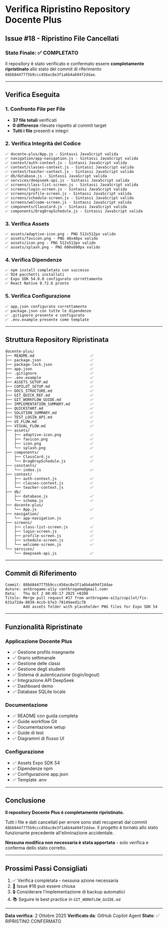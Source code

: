 # Verifica Ripristino Repository Docente Plus

## Issue #18 - Ripristino File Cancellati

### Stato Finale: ✅ COMPLETATO

Il repository è stato verificato e confermato essere **completamente ripristinato** allo stato del commit di riferimento `88b68447775b9ccc456ac8e3f1a6b4a694f2ddae`.

---

## Verifica Eseguita

### 1. Confronto File per File
- **37 file totali** verificati
- **0 differenze** rilevate rispetto al commit target
- **Tutti i file** presenti e integri

### 2. Verifica Integrità del Codice
```
✅ docente-plus/App.js - Sintassi JavaScript valida
✅ navigation/app-navigation.js - Sintassi JavaScript valida
✅ context/auth-context.js - Sintassi JavaScript valida
✅ context/classes-context.js - Sintassi JavaScript valida
✅ context/teacher-context.js - Sintassi JavaScript valida
✅ db/database.js - Sintassi JavaScript valida
✅ services/deepseek-api.js - Sintassi JavaScript valida
✅ screens/class-list-screen.js - Sintassi JavaScript valida
✅ screens/login-screen.js - Sintassi JavaScript valida
✅ screens/profile-screen.js - Sintassi JavaScript valida
✅ screens/schedule-screen.js - Sintassi JavaScript valida
✅ screens/welcome-screen.js - Sintassi JavaScript valida
✅ components/ClassCard.js - Sintassi JavaScript valida
✅ components/DragDropSchedule.js - Sintassi JavaScript valida
```

### 3. Verifica Assets
```
✅ assets/adaptive-icon.png - PNG 512x512px valido
✅ assets/favicon.png - PNG 48x48px valido
✅ assets/icon.png - PNG 512x512px valido
✅ assets/splash.png - PNG 600x600px valido
```

### 4. Verifica Dipendenze
```
✅ npm install completato con successo
✅ 924 pacchetti installati
✅ Expo SDK 54.0.0 configurato correttamente
✅ React Native 0.72.6 pronto
```

### 5. Verifica Configurazione
```
✅ app.json configurato correttamente
✅ package.json con tutte le dipendenze
✅ .gitignore presente e configurato
✅ .env.example presente come template
```

---

## Struttura Repository Ripristinata

```
docente-plus/
├── README.md                         ✅
├── package.json                      ✅
├── package-lock.json                 ✅
├── app.json                          ✅
├── .gitignore                        ✅
├── .env.example                      ✅
├── ASSETS_SETUP.md                   ✅
├── COPILOT_SETUP.md                  ✅
├── DOCS_STRUCTURE.md                 ✅
├── GIT_QUICK_REF.md                  ✅
├── GIT_WORKFLOW_GUIDE.md             ✅
├── IMPLEMENTATION_SUMMARY.md         ✅
├── QUICKSTART.md                     ✅
├── SOLUTION_SUMMARY.md               ✅
├── TEST_LOGIN_API.md                 ✅
├── UI_FLOW.md                        ✅
├── VISUAL_FLOW.md                    ✅
├── assets/
│   ├── adaptive-icon.png             ✅
│   ├── favicon.png                   ✅
│   ├── icon.png                      ✅
│   └── splash.png                    ✅
├── components/
│   ├── ClassCard.js                  ✅
│   └── DragDropSchedule.js           ✅
├── constants/
│   └── index.js                      ✅
├── context/
│   ├── auth-context.js               ✅
│   ├── classes-context.js            ✅
│   └── teacher-context.js            ✅
├── db/
│   ├── database.js                   ✅
│   └── schema.js                     ✅
├── docente-plus/
│   └── App.js                        ✅
├── navigation/
│   └── app-navigation.js             ✅
├── screens/
│   ├── class-list-screen.js          ✅
│   ├── login-screen.js               ✅
│   ├── profile-screen.js             ✅
│   ├── schedule-screen.js            ✅
│   └── welcome-screen.js             ✅
└── services/
    └── deepseek-api.js               ✅
```

---

## Commit di Riferimento

```
Commit: 88b68447775b9ccc456ac8e3f1a6b4a694f2ddae
Autore: antbrogame-a11y <antbrogame@gmail.com>
Data:   Thu Oct 2 08:09:17 2025 +0200
Titolo: Merge pull request #17 from antbrogame-a11y/copilot/fix-631a72da-8038-4ccb-b7e3-78149aed1c78
        Add assets folder with placeholder PNG files for Expo SDK 54
```

---

## Funzionalità Ripristinate

### Applicazione Docente Plus
- ✅ Gestione profilo insegnante
- ✅ Orario settimanale
- ✅ Gestione delle classi
- ✅ Gestione degli studenti
- ✅ Sistema di autenticazione (login/logout)
- ✅ Integrazione API DeepSeek
- ✅ Dashboard demo
- ✅ Database SQLite locale

### Documentazione
- ✅ README con guida completa
- ✅ Guide workflow Git
- ✅ Documentazione setup
- ✅ Guide di test
- ✅ Diagrammi di flusso UI

### Configurazione
- ✅ Assets Expo SDK 54
- ✅ Dipendenze npm
- ✅ Configurazione app.json
- ✅ Template .env

---

## Conclusione

**Il repository Docente Plus è completamente ripristinato.**

Tutti i file e dati cancellati per errore sono stati recuperati dal commit `88b68447775b9ccc456ac8e3f1a6b4a694f2ddae`. Il progetto è tornato allo stato funzionante precedente all'eliminazione accidentale.

**Nessuna modifica non necessaria è stata apportata** - solo verifica e conferma dello stato corretto.

---

## Prossimi Passi Consigliati

1. ✅ Verifica completata - nessuna azione necessaria
2. 📝 Issue #18 può essere chiusa
3. 🔒 Considerare l'implementazione di backup automatici
4. 📚 Seguire le best practice in `GIT_WORKFLOW_GUIDE.md`

---

**Data verifica**: 2 Ottobre 2025
**Verificato da**: GitHub Copilot Agent
**Stato**: ✅ RIPRISTINO CONFERMATO
